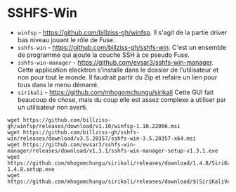 # SSHFS-Win

* `winfsp` - https://github.com/billziss-gh/winfsp.
  Il s'agit de la partie driver bas niveau jouant le rôle de Fuse.
* `sshfs-win` - https://github.com/billziss-gh/sshfs-win.
  C'est un ensemble de programme qui ajoute la couche SSH à ce pseudo Fuse.
* `sshfs-win-manager` - https://github.com/evsar3/sshfs-win-manager.
  Cette application elecktron s'installe dans le dossier de l'utilisateur
  et non pour tout le monde.
  Il faudrait partir du Zip
  et refaire un lien pour tous dans le menu démarré.
* `sirikali` - https://github.com/mhogomchungu/sirikali
  Cette GUI fait beaucoup de chose,
  mais du coup elle est assez complexe a utiliser par un utilisateur non averti.

```
wget https://github.com/billziss-gh/winfsp/releases/download/v1.10/winfsp-1.10.22006.msi
wget https://github.com/billziss-gh/sshfs-win/releases/download/v3.5.20357/sshfs-win-3.5.20357-x64.msi
wget https://github.com/evsar3/sshfs-win-manager/releases/download/v1.3.1/sshfs-win-manager-setup-v1.3.1.exe
wget https://github.com/mhogomchungu/sirikali/releases/download/1.4.8/SiriKali-1.4.8.setup.exe
wget https://github.com/mhogomchungu/sirikali/releases/download/$(SiriKaliVersion)/SiriKali-$(SiriKaliVersion).setup.exe
```

